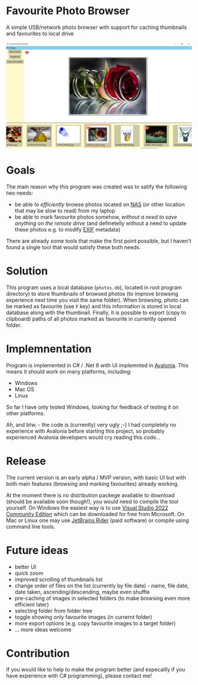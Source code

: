 # Favourite Photo Browser
A simple USB/network photo browser with support for caching thumbnails and favourites to local drive

![Screenshot](doc/favourite-photo-browser-screenshot.png)

# Goals

The main reason why this program was created was to satify the following two needs: 
- be able to *efficiently* browse photos located on [NAS](https://en.wikipedia.org/wiki/Network-attached_storage) (or other location that may be slow to read) from my laptop 
- be able to mark favourite photos somehow, *without a need to save anything on the remote drive* (and definetelly without a need to update these photos e.g. to modify [EXIF](https://en.wikipedia.org/wiki/Exif) metadata)

There are already some tools that make the first point possible, but I haven't found a single tool that would satisfy these both needs. 

# Solution 

This program uses a local database (`photos.db`), located in root program directory) to store thumbnails of browsed photos (to improve browsing experience next time you visit the same folder). When browsing, photo can be marked as favourite (use `F` key) and this information is stored in local database along with the thumbnail. 
Finally, it is possible to export (copy to clipboard) paths of all photos marked as favourite in currently opened folder.     

# Implemnentation 

Program is implemented in C# / .Net 6 with UI implemnted in [Avalonia](https://avaloniaui.net/). This means it should work on many platforms, including: 
- Windows 
- Mac OS
- Linux

So far I have only tested Windows, looking for feedback of testing it on other platforms. 

Ah, and btw. - the code is (currently) very ugly ;-) I had completely no experience with Avalonia before starting this project, so probably experienced Avalonia developers would cry reading this code...

# Release

The current version is an early alpha / MVP version, with basic UI but with both main features (browsing and marking favourites) already working.    

At the moment there is no distribution packege available to download (should be available soon though!), you would need to compile the tool yourself. 
On Windows the easiest way is to use [Visual Studio 2022 Community Edition](https://visualstudio.microsoft.com/vs/community/) which can be downloaded for free from Microsoft.
On Mac or Linux one may use [JetBrains Rider](https://www.jetbrains.com/rider/) (paid software) or compile using command line tools.    



# Future ideas
- better UI
- quick zoom 
- improved scrolling of thumbnails list 
- change order of files on the list (currently by file date) - name, file date, date taken, ascending/descending, maybe even shuffle 
- pre-caching of images in selected folders (to make browsing even more efficient later)
- selecting folder from folder tree 
- toggle showing only favourite images (in currernt folder) 
- more export options (e.g. copy favourite images to a target folder) 
- ... more ideas welcome 

# Contribution 

If you would like to help to make the program better (and especailly if you have experience with C# programming), please contact me! 
